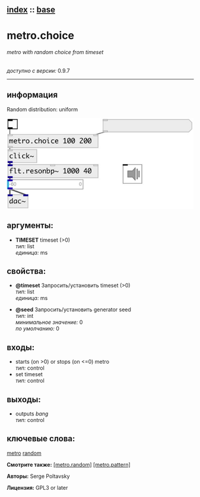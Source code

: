 [index](index.html) :: [base](category_base.html)
---

# metro.choice

###### metro with random choice from timeset

*доступно с версии:* 0.9.7

---


## информация
Random distribution: uniform


[![example](../examples/img/metro.choice.jpg)](../examples/pd/metro.choice.pd)



## аргументы:

* **TIMESET**
timeset (&gt;0)<br>
_тип:_ list<br>
_единица:_ ms<br>





## свойства:

* **@timeset** 
Запросить/установить timeset (&gt;0)<br>
_тип:_ list<br>
_единица:_ ms<br>

* **@seed** 
Запросить/установить generator seed<br>
_тип:_ int<br>
_минимальное значение:_ 0<br>
_по умолчанию:_ 0<br>



## входы:

* starts (on &gt;0) or stops (on &lt;=0) metro<br>
_тип:_ control
* set timeset<br>
_тип:_ control



## выходы:

* outputs *bang*<br>
_тип:_ control



## ключевые слова:

[metro](keywords/metro.html)
[random](keywords/random.html)



**Смотрите также:**
[\[metro.random\]](metro.random.html)
[\[metro.pattern\]](metro.pattern.html)




**Авторы:** Serge Poltavsky




**Лицензия:** GPL3 or later






